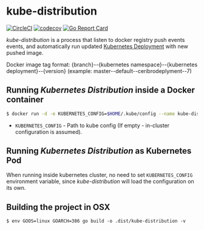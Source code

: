 # kube-distribution

[![CircleCI](https://circleci.com/gh/vayuadm/kube-distribution.svg?style=svg)](https://circleci.com/gh/vayuadm/kube-distribution)
[![codecov](https://codecov.io/gh/vayuadm/kube-distribution/branch/master/graph/badge.svg)](https://codecov.io/gh/vayuadm/kube-distribution)
[![Go Report Card](https://goreportcard.com/badge/github.com/vayuadm/kube-distribution)](https://goreportcard.com/report/github.com/vayuadm/kube-distribution)

_kube-distribution_ is a process that listen to docker registry push events events,
and automatically run updated [Kubernetes Deployment](https://kubernetes.io/docs/user-guide/deployments/) with new pushed image.

Docker image tag format: {branch}--{kubernetes namespace}--{kubernetes deployment}--{version}
(example: master--default--ceribrodeplyment--7)

## Running _Kubernetes Distribution_ inside a Docker container
```bash
$ docker run -d -e KUBERNETES_CONFIG=$HOME/.kube/config --name kube-distribution -p 5050:5050 vayuadm/kube-distribution
```
- `KUBERNETES_CONFIG` - Path to kube config (If empty - in-cluster configuration is assumed).

## Running _Kubernetes Distribution_ as Kubernetes Pod
When running inside kubernetes cluster, no need to set `KUBERNETES_CONFIG` environment variable, since _kube-distribution_ will load the configuration on its own.

## Building the project in OSX
```
$ env GOOS=linux GOARCH=386 go build -o .dist/kube-distribution -v
```
